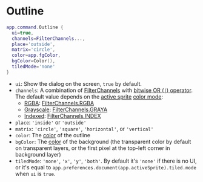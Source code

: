 # Outline

```lua
app.command.Outline {
  ui=true,
  channels=FilterChannels...,
  place='outside',
  matrix='circle',
  color=app.fgColor,
  bgColor=Color(),
  tiledMode='none'
}
```

* `ui`: Show the dialog on the screen, `true` by default.
* `channels`: A combination of [FilterChannels](../filterchannels.md#filterchannels) with
  [bitwise OR (`|`) operator](https://www.lua.org/manual/5.3/manual.html#3.4.2).
  The default value depends on the [active sprite](../app.md#appactivesprite) [color mode](../colormode.md):
  * [RGBA](../colormode.md#colormodergb):
    [FilterChannels.RGBA](../filterchannels.md#filterchannelsrgba)
  * [Grayscale](../colormode.md#colormodegray):
    [FilterChannels.GRAYA](../filterchannels.md#filterchannelsgraya)
  * [Indexed](../colormode.md#colormodeindexed):
    [FilterChannels.INDEX](../filterchannels.md#filterchannelsindex)
* `place`: `'inside'` or `'outside'`
* `matrix`: `'circle'`, `'square'`, `'horizontal'`, or `'vertical'`
* `color`: The [color](../color.md#color) of the outline
* `bgColor`: The [color](../color.md#color) of the background (the
  transparent color by default on transparent layers, or the first
  pixel at the top-left corner in background layer)
* `tiledMode`: `'none'`, `'x'`, `'y'`, `'both'`. By default it's
  `'none'` if there is no UI, or it's equal to `app.preferences.document(app.activeSprite).tiled.mode`
  when `ui` is `true`.
